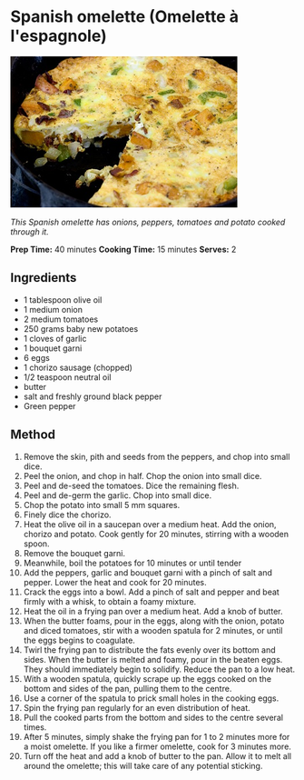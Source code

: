 # Spanish omelette (Omelette à l'espagnole)

![Name](resources/spanish-tortilla.jpg)

*This Spanish omelette has onions, peppers, tomatoes and potato cooked through it.*

**Prep Time:** 40 minutes
**Cooking Time:** 15 minutes
**Serves:** 2

## Ingredients
- 1 tablespoon olive oil
- 1 medium onion
- 2 medium tomatoes
- 250 grams baby new potatoes
- 1 cloves of garlic
- 1 bouquet garni
- 6 eggs
- 1 chorizo sausage (chopped)
- 1/2 teaspoon neutral oil
- butter
- salt and freshly ground black pepper
- Green pepper

## Method
1. Remove the skin, pith and seeds from the peppers, and chop into small dice.
1. Peel the onion, and chop in half. Chop the onion into small dice.
1. Peel and de-seed the tomatoes. Dice the remaining flesh.
1. Peel and de-germ the garlic. Chop into small dice.
1. Chop the potato into small 5 mm squares.
1. Finely dice the chorizo.
1. Heat the olive oil in a saucepan over a medium heat. Add the onion, chorizo and potato. Cook gently for 20 minutes, stirring with a wooden spoon. 
1. Remove the bouquet garni.
1. Meanwhile, boil the potatoes  for 10 minutes or until tender
1. Add the peppers, garlic and bouquet garni with a pinch of salt and pepper. Lower the heat and cook for 20 minutes.
1. Crack the eggs into a bowl. Add a pinch of salt and pepper and beat firmly with a whisk, to obtain a foamy mixture.
1. Heat the oil in a frying pan over a medium heat. Add a knob of butter.
1. When the butter foams, pour in the eggs, along with the onion, potato and diced tomatoes, stir with a wooden spatula for 2 minutes, or until the eggs begins to coagulate.
1. Twirl the frying pan to distribute the fats evenly over its bottom and sides. When the butter is melted and foamy, pour in the beaten eggs. They should immediately begin to solidify. Reduce the pan to a low heat.
1. With a wooden spatula, quickly scrape up the eggs cooked on the bottom and sides of the pan, pulling them to the centre.
1. Use a corner of the spatula to prick small holes in the cooking eggs.
1. Spin the frying pan regularly for an even distribution of heat.
1. Pull the cooked parts from the bottom and sides to the centre several times.
1. After 5 minutes, simply shake the frying pan for 1 to 2 minutes more for a moist omelette. If you like a firmer omelette, cook for 3 minutes more.
1. Turn off the heat and add a knob of butter to the pan. Allow it to melt all around the omelette; this will take care of any potential sticking.